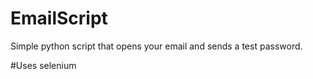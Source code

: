 # EmailScript

Simple python script that opens your email and sends a test password. 

#Uses selenium 
